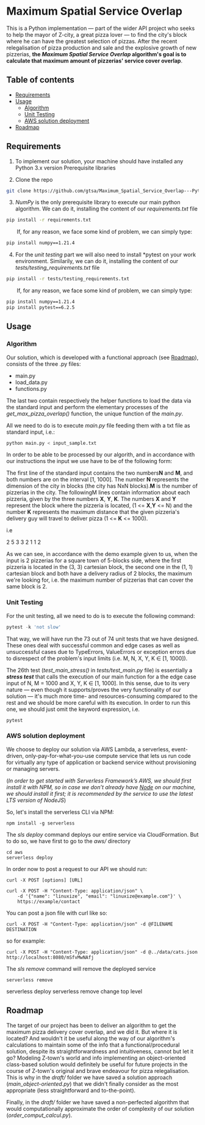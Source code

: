 
# Maximum Spatial Service Overlap

This is a Python implementation — part of the wider API project who seeks to help the mayor of Z-city, a great pizza lover — to find the city's block where he can have the greatest selection of pizzas. After the recent relegalisation of pizza production and sale and the explosive growth of new pizzerias, **the ***Maximum Spatial Service Overlap*** algorithm's goal is to calculate that maximum amount of pizzerias' service cover overlap**. 

## Table of contents
* [Requirements](#requirements)
* [Usage](#usage)
  - [Algorithm](#algorithm)
  - [Unit Testing](#unit-testing)
  - [AWS solution deployment](#aws-solution-deployment)
* [Roadmap](#roadmap)

## Requirements

1. To implement our solution, your machine should have installed any Python 3.x version
Prerequisite libraries

1. Clone the repo
```bash
git clone https://github.com/gtsa/Maximum_Spatial_Service_Overlap---Python-AWS-
```

3. *NumPy* is the only prerequisite library to execute our main python algorithm. We can do it, installing the content of our *requirements.txt* file

```bash
pip install -r requirements.txt
```
&nbsp;&nbsp;&nbsp;&nbsp;&nbsp;&nbsp; If, for any reason, we face some kind of problem, we can simply type:

```bash
pip install numpy==1.21.4
```

4. For the *unit testing* part we will also need to install *pytest on your work environment. Similarily, we can do it, installing the content of our *tests/testing_requirements.txt* file
```bash
pip install -r tests/testing_requirements.txt
```
&nbsp;&nbsp;&nbsp;&nbsp;&nbsp;&nbsp; If, for any reason, we face some kind of problem, we can simply type:

```bash
pip install numpy==1.21.4
pip install pytest==6.2.5
```

## Usage

### Algorithm

Our solution, which is developed with a functional approach (see [Roadmap](#roadmap)), consists of the three .py files:
- main.py
- load_data.py
- functions.py

The last two contain respectively the helper functions to load the data via the standard input and perform the elementary processes of the *get_max_pizza_overlap()* function, the unique function of the *main.py*. 

All we need to do is to execute *main.py* file feeding them with a txt file as standard input, i.e.:

```python
python main.py < input_sample.txt
```

In order to be able to be processed by our algorith, and in accordance with our instructions the input we use have to be of the following form:

The first line of the standard input contains the two numbers ​**N** and **​M**​, and both numbers are
on the interval [1, 1000]. The number **​N** represents the dimension of the city in blocks (the
city has N​x​N blocks). ​**M** is the number of pizzerias in the city. The following ​M lines contain
information about each pizzeria, given by the three numbers **​X**​, **​Y**​, **​K**​. The numbers **​X** and **​Y** represent the block where the pizzeria is located, (1 <= **​X**​, **​Y** <= ​N​) and the number **​K**
represents the maximum distance that the given pizzeria's delivery guy will travel to deliver
pizza (1 <= **​K** <= 1000). 

i.e

2 5
3 3 2
1 1 2

As we can see, in accordance with the demo example given to us, when the input is 2 pizzerias for a square town of 5-blocks side, where the first pizzeria is located in the (3, 3) cartesian block, the second one in the (1, 1) cartesian block and both have a delivery radius of 2 blocks, the maximum we're looking for, i.e. the maximum number of pizzerias that can cover the same block is 2.

### Unit Testing

For the unit testing, all we need to do is to execute the following command:
```python
pytest -k 'not slow'
```
That way, we will have run the 73 out of 74 unit tests that we have designed.
These ones deal with successful common and edge cases as well as unsuccessful cases due to TypeErrors, ValueErrors or exception errors due to disrespect of the problem's input limits (i.e. M, N, X, Y, K ∈ [1, 1000]).

The 26th test (*test_main_stress()* in *tests/test_main.py* file) is essentially a ***stress test*** that calls the execution of our main function for a the edge case input of N, M = 1000 and X, Y, K ∈ [1, 1000]. In this sense, due to its very nature — even though it supports/proves the very functionality of our solution — it's much more time- and resources-consuming compared to the rest and we should be more careful with its execution. In order to run this one, we should just omit the keyword expression, i.e.
```python
pytest
```

### AWS solution deployment
We choose to deploy our solution via AWS Lambda, a serverless, event-driven, only-pay-for-what-you-use compute service that lets us run code for virtually any type of application or backend service without provisioning or managing servers.

(*In order to get started with Serverless Framework’s AWS, we should first install it with NPM, so in case we don’t already have [Node](#https://nodejs.org/en/download/package-manager/) on our machine, we should install it first;  it is recommended by the service to use the latest LTS version of NodeJS*)

So, let's install the serverless CLI via NPM:
```
npm install -g serverless
```
The *sls deploy* command deploys our entire service via CloudFormation. But to do so, we have first to go to the *aws/* directory 
```
cd aws
serverless deploy
```
In order now to post a request to our API we should run:
```
curl -X POST [options] [URL]
```
```
curl -X POST -H "Content-Type: application/json" \
    -d '{"name": "linuxize", "email": "linuxize@example.com"}' \
    https://example/contact
```

You can post a json file with curl like so:

```
curl -X POST -H "Content-Type: application/json" -d @FILENAME DESTINATION
```
so for example:

```
curl -X POST -H "Content-Type: application/json" -d @../data/cats.json http://localhost:8080/mSfvMwNAfj
```
The *sls remove* command will remove the deployed service
```
serverless remove
```
serverless deploy
serverless remove
change top level


## Roadmap
The target of our project has been to deliver an algorithm to get the maximum pizza delivery cover overlap, and we did it. But where it is located? And wouldn't it be useful along the way of our algorithm's calculations to maintain some of the info that a functional/procedural solution, despite its straightforwardness and intuitiveness, cannot but let it go? Modeling Z-town's world and info implementing an object-oriented class-based solution would definitely be useful for future projects in the course of Z-town's original and brave endeavour for pizza relegalisation. This is why in the *draft/* folder we have saved a solution approach (*main_object-oriented.py*) that we didn't finally consider as the most appropriate (less straightforward and to-the-point). 

Finally, in the *draft/* folder we have saved a non-perfected algorithm that would computationally approximate the order of complexity of our solution (*order_comput_calcul.py*).
